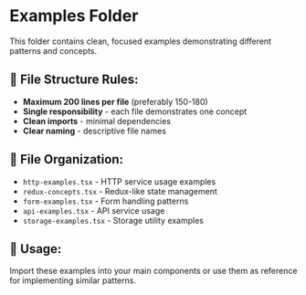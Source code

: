 # Examples Folder

This folder contains clean, focused examples demonstrating different patterns and concepts.

## 📏 **File Structure Rules:**

- **Maximum 200 lines per file** (preferably 150-180)
- **Single responsibility** - each file demonstrates one concept
- **Clean imports** - minimal dependencies
- **Clear naming** - descriptive file names

## 📁 **File Organization:**

- `http-examples.tsx` - HTTP service usage examples
- `redux-concepts.tsx` - Redux-like state management
- `form-examples.tsx` - Form handling patterns
- `api-examples.tsx` - API service usage
- `storage-examples.tsx` - Storage utility examples

## 🎯 **Usage:**

Import these examples into your main components or use them as reference for implementing similar patterns.
